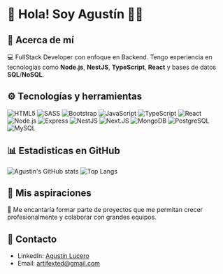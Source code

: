
# 👋 Hola! Soy Agustín 👨‍💻
## 🌟 **Acerca de mí**

💻 FullStack Developer con enfoque en Backend. Tengo experiencia en tecnologías como **Node.js**, **NestJS**, **TypeScript**, **React** y bases de datos **SQL**/**NoSQL**.

## ⚙️ **Tecnologías y herramientas**

![HTML5](https://img.shields.io/badge/-HTML5-E84C15?logo=html5&logoColor=white&style=for-the-badge)
![SASS](https://img.shields.io/badge/-SASS-CD6799?logo=sass&logoColor=white&style=for-the-badge)
![Bootstrap](https://img.shields.io/badge/-Bootstrap-7A11F2?logo=bootstrap&logoColor=white&style=for-the-badge)
![JavaScript](https://img.shields.io/badge/-JavaScript-393837?logo=javascript&logoColor=F7E124&style=for-the-badge)
![TypeScript](https://img.shields.io/badge/-TypeScript-007ACC?logo=typescript&logoColor=white&style=for-the-badge)
![React](https://img.shields.io/badge/-React-095984?logo=react&logoColor=18B3E4&style=for-the-badge)
![Node.js](https://img.shields.io/badge/-Node.js-383839?logo=node.js&logoColor=7CB269&style=for-the-badge)
![Express](https://img.shields.io/badge/-Express-393839?logo=express&logoColor=white&style=for-the-badge)
![NestJS](https://img.shields.io/badge/-NestJS-161617?logo=nestjs&logoColor=DE2A55&style=for-the-badge)
![Next.JS](https://img.shields.io/badge/-Next.JS-161617?logo=nextdotjs&logoColor=white&style=for-the-badge)
![MongoDB](https://img.shields.io/badge/-MongoDB-47A248?logo=mongodb&logoColor=white&style=for-the-badge)
![PostgreSQL](https://img.shields.io/badge/-PostgreSQL-31648C?logo=postgresql&logoColor=white&style=for-the-badge)
![MySQL](https://img.shields.io/badge/-MySQL-015B86?logo=mysql&logoColor=white&style=for-the-badge)


## 📊 **Estadisticas en GitHub**

![Agustin's GitHub stats](https://github-readme-stats.vercel.app/api?username=artifexted&show_icons=true&theme=dark)
![Top Langs](https://github-readme-stats.vercel.app/api/top-langs/?username=artifexted&layout=compact&theme=dark)

## 🎯 **Mis aspiraciones**

🚀 Me encantaría formar parte de proyectos que me permitan crecer profesionalmente y colaborar con grandes equipos.

## 📧 **Contacto**

- LinkedIn: [Agustin Lucero](https://www.linkedin.com/in/artifexted/)
- Email: [artifexted@gmail.com](mailto:artifexted@gmail.com)
